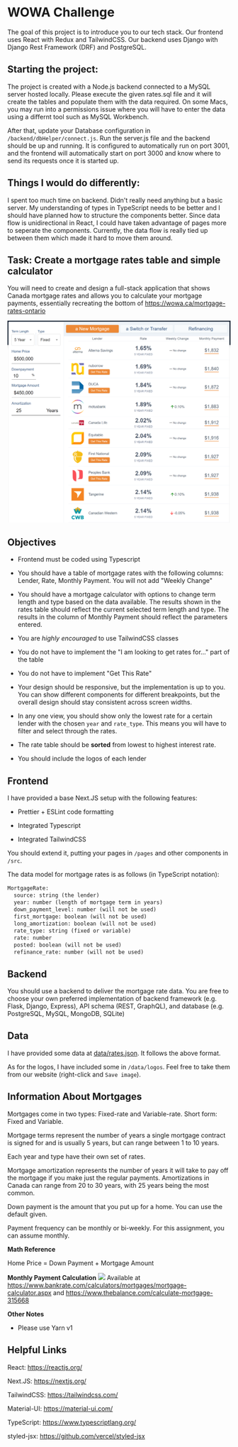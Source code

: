 # WOWA Challenge

The goal of this project is to introduce you to our tech stack. Our frontend uses React with Redux and TailwindCSS. Our backend uses Django with Django Rest Framework (DRF) and PostgreSQL.

## Starting the project:

The project is created with a Node.js backend connected to a MySQL server hosted locally. Please execute the given rates.sql file and it will create the tables and populate them with the data required. On some Macs, you may run into a permissions issue where you will have to enter the data using a differnt tool such as MySQL Workbench.

After that, update your Database configuration in `/backend/dbHelper/connect.js`. Run the server.js file and the backend should be up and running. It is configured to automatically run on port 3001, and the frontend will automatically start on port 3000 and know where to send its requests once it is started up.

## Things I would do differently:

I spent too much time on backend. Didn't really need anything but a basic server. My understanding of types in TypeScript needs to be better and I should have planned how to structure the components better. Since data flow is unidirectional in React, I could have taken advantage of pages more to seperate the components. Currently, the data flow is really tied up between them which made it hard to move them around.


## Task: Create a mortgage rates table and simple calculator

You will need to create and design a full-stack application that shows Canada mortgage rates and allows you to calculate your mortgage payments, essentially recreating the bottom of https://wowa.ca/mortgage-rates-ontario

![](docs/mortgage_rates_page.PNG)

## Objectives

- Frontend must be coded using Typescript

- You should have a table of mortgage rates with the following columns: Lender, Rate, Monthly Payment. You will not add "Weekly Change"

- You should have a mortgage calculator with options to change term length and type based on the data available. The results shown in the rates table should reflect the current selected term length and type. The results in the column of Monthly Payment should reflect the parameters entered.

- You are _highly encouraged_ to use TailwindCSS classes

- You do not have to implement the "I am looking to get rates for..." part of the table

- You do not have to implement "Get This Rate"

- Your design should be responsive, but the implementation is up to you. You can show different components for different breakpoints, but the overall design should stay consistent across screen widths.

- In any one view, you should show only the lowest rate for a certain lender with the chosen `year` and `rate_type`. This means you will have to filter and select through the rates.

- The rate table should be **sorted** from lowest to highest interest rate.

- You should include the logos of each lender

## Frontend

I have provided a base Next.JS setup with the following features:

- Prettier + ESLint code formatting

- Integrated Typescript

- Integrated TailwindCSS

You should extend it, putting your pages in `/pages` and other components in `/src`.

The data model for mortgage rates is as follows (in TypeScript notation):

```
MortgageRate:
  source: string (the lender)
  year: number (length of mortgage term in years)
  down_payment_level: number (will not be used)
  first_mortgage: boolean (will not be used)
  long_amortization: boolean (will not be used)
  rate_type: string (fixed or variable)
  rate: number
  posted: boolean (will not be used)
  refinance_rate: number (will not be used)
```

## Backend

You should use a backend to deliver the mortgage rate data. You are free to choose your own preferred implementation of backend framework (e.g. Flask, Django, Express), API schema (REST, GraphQL), and database (e.g. PostgreSQL, MySQL, MongoDB, SQLite)

## Data

I have provided some data at [data/rates.json](data/rates.json). It follows the above format.

As for the logos, I have included some in `/data/logos`. Feel free to take them from our website (right-click and `Save image`).

## Information About Mortgages

Mortgages come in two types: Fixed-rate and Variable-rate. Short form: Fixed and Variable.

Mortgage terms represent the number of years a single mortgage contract is signed for and is usually 5 years, but can range between 1 to 10 years.

Each year and type have their own set of rates.

Mortgage amortization represents the number of years it will take to pay off the mortgage if you make just the regular payments. Amortizations in Canada can range from 20 to 30 years, with 25 years being the most common.

Down payment is the amount that you put up for a home. You can use the default given.

Payment frequency can be monthly or bi-weekly. For this assignment, you can assume monthly.

**Math Reference**

Home Price = Down Payment + Mortgage Amount

**Monthly Payment Calculation**
![](docs/mortgage_calculation.PNG)
Available at https://www.bankrate.com/calculators/mortgages/mortgage-calculator.aspx and https://www.thebalance.com/calculate-mortgage-315668

**Other Notes**

- Please use Yarn v1

## Helpful Links

React: https://reactjs.org/

Next.JS: https://nextjs.org/

TailwindCSS: https://tailwindcss.com/

Material-UI: https://material-ui.com/

TypeScript: https://www.typescriptlang.org/

styled-jsx: https://github.com/vercel/styled-jsx
